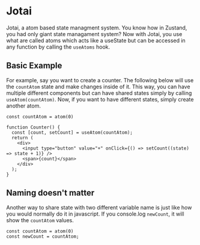 # Jotai
Jotai, a atom based state managment system. You know how in Zustand, you had only giant state managament system? Now with Jotai, you use what are called atoms which acts like a useState but can be accessed in any function by calling the `useAtoms` hook. 

## Basic Example
For example, say you want to create a counter. The following below will use the `countAtom` state and make changes inside of it. This way, you can have multiple different components but can have shared states simply by calling `useAtom(countAtom)`. Now, if you want to have different states, simply create another atom. 
```
const countAtom = atom(0)

function Counter() {
  const [count, setCount] = useAtom(countAtom);
  return (
    <div>
      <input type="button" value="+" onClick={() => setCount((state) => state + 1)} />
      <span>{count}</span>
    </div>
  );
}
```

## Naming doesn't matter
Another way to share state with two different variable name is just like how you would normally do it in javascript. If you console.log `newCount`, it will show the `countAtom` values. 
``` 
const countAtom = atom(0)
const newCount = countAtom;
```


